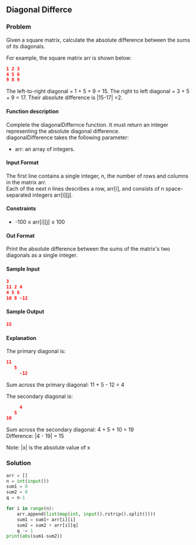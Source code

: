 ## Diagonal Differce

### Problem
Given a square matrix, calculate the absolute difference between the sums of its diagonals.

For example, the square matrix arr is shown below:
```json
1 2 3
4 5 6
9 8 9  
```
The left-to-right diagonal = 1 + 5 + 9 = 15. The right to left diagonal = 3 + 5 + 9 = 17. Their absolute difference is |15-17| =2.
#### Function description
Complete the diagonalDiffernce function. It must return an integer representing the absolute diagonal difference.                     
diagonalDifference takes the following parameter:
  * arr: an array of integers.
#### Input Format
The first line contains a single integer, n, the number of rows and columns in the matrix arr.                        
Each of the next n lines describes a row, arr[i], and consists of n space-separated integers arr[i][j].
#### Constraints
  * -100 ≤ arr[i][j] ≤ 100
#### Out Format
Print the absolute difference between the sums of the matrix's two diagonals as a single integer.
#### Sample Input
```json
3
11 2 4
4 5 6
10 8 -12
```
#### Sample Output
```json
15
```
#### Explanation

The primary diagonal is:
```json
11
   5
     -12
```
Sum across the primary diagonal: 11 + 5 - 12 = 4

The secondary diagonal is:
```json
     4
   5
10
```
Sum across the secondary diagonal: 4 + 5 + 10 = 19                          
Difference: |4 - 19| = 15

Note: |x| is the absolute value of x
### Solution
```py
arr = []
n = int(input())
sum1 = 0
sum2 = 0
q = n-1

for i in range(n):
    arr.append(list(map(int, input().rstrip().split())))
    sum1 = sum1+ arr[i][i]
    sum2 = sum2 + arr[i][q]
    q -= 1
print(abs(sum1-sum2))
```
